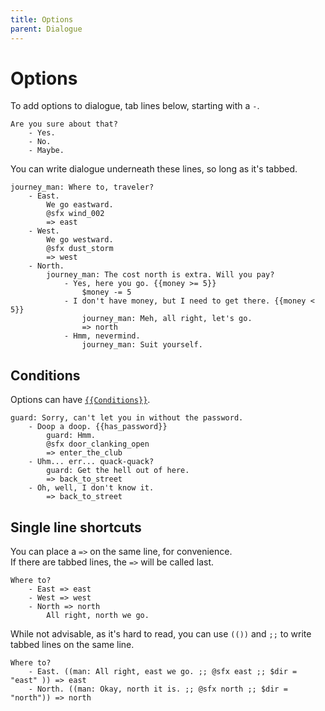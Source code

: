 ```yaml
---
title: Options
parent: Dialogue
---
```


# Options

To add options to dialogue, tab lines below, starting with a `-`.

```
Are you sure about that?
    - Yes.
    - No.
    - Maybe.
```

You can write dialogue underneath these lines, so long as it's tabbed.

```
journey_man: Where to, traveler?
    - East.
        We go eastward.
        @sfx wind_002
        => east
    - West.
        We go westward.
        @sfx dust_storm
        => west
    - North.
        journey_man: The cost north is extra. Will you pay?
            - Yes, here you go. {{money >= 5}}
                $money -= 5
            - I don't have money, but I need to get there. {{money < 5}}
                journey_man: Meh, all right, let's go.
                => north
            - Hmm, nevermind.
                journey_man: Suit yourself.

```

## Conditions
Options can have [`{{Conditions}}`](#docs/dialogue/conditions.md).

```
guard: Sorry, can't let you in without the password.
    - Doop a doop. {{has_password}}
        guard: Hmm.
        @sfx door_clanking_open
        => enter_the_club
    - Uhm... err... quack-quack?
        guard: Get the hell out of here.
        => back_to_street
    - Oh, well, I don't know it.
        => back_to_street
```

## Single line shortcuts

You can place a `=>` on the same line, for convenience.  
If there are tabbed lines, the `=>` will be called last.

```
Where to?
    - East => east
    - West => west
    - North => north
        All right, north we go.
```

While not advisable, as it's hard to read, you can use `(())` and `;;` to write tabbed lines on the same line.

```
Where to?
    - East. ((man: All right, east we go. ;; @sfx east ;; $dir = "east" )) => east
    - North. ((man: Okay, north it is. ;; @sfx north ;; $dir = "north")) => north
```

